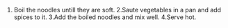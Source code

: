  1. Boil the noodles untill they are soft.
  2.Saute vegetables in a pan and add spices to it.
  3.Add the boiled noodles and mix well.
  4.Serve hot.
